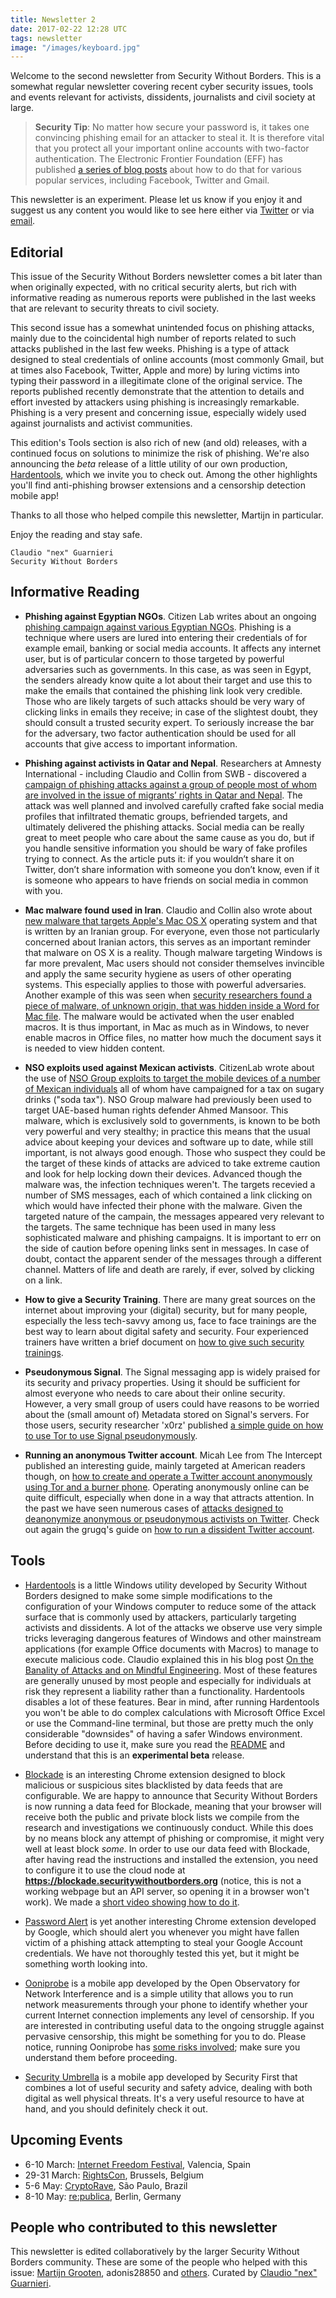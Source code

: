 ```yaml
---
title: Newsletter 2
date: 2017-02-22 12:28 UTC
tags: newsletter
image: "/images/keyboard.jpg"
---
```


Welcome to the second newsletter from Security Without Borders. This is a somewhat regular newsletter covering recent cyber security issues, tools and events relevant for activists, dissidents, journalists and civil society at large.

> **Security Tip**: No matter how secure your password is, it takes one convincing phishing email for an attacker to steal it. It is therefore vital that you protect all your important online accounts with two-factor authentication. The Electronic Frontier Foundation (EFF) has published [a series of blog posts](https://www.eff.org/deeplinks/2016/12/12-days-2fa-how-enable-two-factor-authentication-your-online-accounts) about how to do that for various popular services, including Facebook, Twitter and Gmail.

This newsletter is an experiment. Please let us know if you enjoy it and suggest us any content you would like to see here either via [Twitter](https://twitter.com/swborders) or via [email](mailto:info@securitywithoutborders.org).


## Editorial

This issue of the Security Without Borders newsletter comes a bit later than when originally expected, with no critical security alerts, but rich with informative reading as numerous reports were published in the last weeks that are relevant to security threats to civil society.

This second issue has a somewhat unintended focus on phishing attacks, mainly due to the coincidental high number of reports related to such attacks published in the last few weeks. Phishing is a type of attack designed to steal credentials of online accounts (most commonly Gmail, but at times also Facebook, Twitter, Apple and more) by luring victims into typing their password in a illegitimate clone of the original service. The reports published recently demonstrate that the attention to details and effort invested by attackers using phishing is increasingly remarkable. Phishing is a very present and concerning issue, especially widely used against journalists and activist communities.

This edition's Tools section is also rich of new (and old) releases, with a continued focus on solutions to minimize the risk of phishing. We're also announcing the _beta_ release of a little utility of our own production, [Hardentools](https://github.com/securitywithoutborders/hardentools), which we invite you to check out. Among the other highlights you'll find anti-phishing browser extensions and a censorship detection mobile app!

Thanks to all those who helped compile this newsletter, Martijn in particular.

Enjoy the reading and stay safe.

    Claudio "nex" Guarnieri
    Security Without Borders

## Informative Reading

- **Phishing against Egyptian NGOs**. Citizen Lab writes about an ongoing [phishing campaign against various Egyptian NGOs](https://citizenlab.org/2017/02/nilephish-report/). Phishing is a technique where users are lured into entering their credentials of for example email, banking or social media accounts. It affects any internet user, but is of particular concern to those targeted by powerful adversaries such as governments. In this case, as was seen in Egypt, the senders already know quite a lot about their target and use this to make the emails that contained the phishing link look very credible. Those who are likely targets of such attacks should be very wary of clicking links in emails they receive; in case of the slightest doubt, they should consult a trusted security expert. To seriously increase the bar for the adversary, two factor authentication should be used for all accounts that give access to important information.

- **Phishing against activists in Qatar and Nepal**. Researchers at Amnesty International - including Claudio and Collin from SWB - discovered a [campaign of phishing attacks against a group of people most of whom are involved in the issue of migrants’ rights in Qatar and Nepal](https://medium.com/amnesty-insights/operation-kingphish-uncovering-a-campaign-of-cyber-attacks-against-civil-society-in-qatar-and-aa40c9e08852). The attack was well planned and involved carefully crafted fake social media profiles that infiltrated thematic groups, befriended targets, and ultimately delivered the phishing attacks. Social media can be really great to meet people who care about the same cause as you do, but if you handle sensitive information you should be wary of fake profiles trying to connect. As the article puts it: if you wouldn’t share it on Twitter, don’t share information with someone you don’t know, even if it is someone who appears to have friends on social media in common with you.

- **Mac malware found used in Iran**. Claudio and Collin also wrote about [new malware that targets Apple's Mac OS X](https://iranthreats.github.io/resources/macdownloader-macos-malware/) operating system and that is written by an Iranian group. For everyone, even those not particularly concerned about Iranian actors, this serves as an important reminder that malware on OS X is a reality. Though malware targeting Windows is far more prevalent, Mac users should not consider themselves invincible and apply the same security hygiene as users of other operating systems. This especially applies to those with powerful adversaries. Another example of this was seen when [security researchers found a piece of malware, of unknown origin, that was hidden inside a Word for Mac file](https://motherboard.vice.com/en_us/article/these-hackers-cleverly-disguised-their-malware-as-a-document-about-trumps-victory). The malware would be activated when the user enabled macros. It is thus important, in Mac as much as in Windows, to never enable macros in Office files, no matter how much the document says it is needed to view hidden content.

- **NSO exploits used against Mexican activists**. CitizenLab wrote about the use of [NSO Group exploits to target the mobile devices of a number of Mexican individuals](https://citizenlab.org/2017/02/bittersweet-nso-mexico-spyware/) all of whom have campaigned for a tax on sugary drinks ("soda tax"). NSO Group malware had previously been used to target UAE-based human rights defender Ahmed Mansoor. This malware, which is exclusively sold to governments, is known to be both very powerful and very stealthy; in practice this means that the usual advice about keeping your devices and software up to date, while still important, is not always good enough. Those who suspect they could be the target of these kinds of attacks are adviced to take extreme caution and look for help locking down their devices. Advanced though the malware was, the infection techniques weren't. The targets recevied a number of SMS messages, each of which contained a link clicking on which would have infected their phone with the malware. Given the targeted nature of the campain, the messages appeared very relevant to the targets. The same technique has been used in many less sophisticated malware and phishing campaigns. It is important to err on the side of caution before opening links sent in messages. In case of doubt, contact the apparent sender of the messages through a different channel. Matters of life and death are rarely, if ever, solved by clicking on a link.

- **How to give a Security Training**. There are many great sources on the internet about improving your (digital) security, but for many people, especially the less tech-savvy among us, face to face trainings are the best way to learn about digital safety and security. Four experienced trainers have written a brief document on [how to give such security trainings](https://medium.com/@geminiimatt/how-to-give-a-digital-security-training-4c83af667d40).

- **Pseudonymous Signal**. The Signal messaging app is widely praised for its security and privacy properties. Using it should be sufficient for almost everyone who needs to care about their online security. However, a very small group of users could have reasons to be worried about the (small amount of) Metadata stored on Signal's servers. For those users, security researcher 'x0rz' published [a simple guide on how to use Tor to use Signal pseudonymously](https://blog.0day.rocks/operational-signal-d41d2c457d8d).

- **Running an anonymous Twitter account**. Micah Lee from The Intercept published an interesting guide, mainly targeted at American readers though, on [how to create and operate a Twitter account anonymously using Tor and a burner phone](https://theintercept.com/2017/02/20/how-to-run-a-rogue-government-twitter-account-with-an-anonymous-email-address-and-a-burner-phone/). Operating anonymously online can be quite difficult, especially when done in a way that attracts attention. In the past we have seen numerous cases of [attacks designed to deanonymize anonymous or pseudonymous activists on Twitter](https://bahrainwatch.org/ipspy/). Check out again the grugq's guide on [how to run a dissident Twitter account](https://medium.com/@thegrugq/twitter-activist-security-7c806bae9cb0).


## Tools

- [Hardentools](https://github.com/securitywithoutborders/hardentools) is a little Windows utility developed by Security Without Borders designed to make some simple modifications to the configuration of your Windows computer to reduce some of the attack surface that is commonly used by attackers, particularly targeting activists and dissidents. A lot of the attacks we observe use very simple tricks leveraging dangerous features of Windows and other mainstream applications (for example Office documents with Macros) to manage to execute malicious code. Claudio explained this in his blog post [On the Banality of Attacks and on Mindful Engineering](https://medium.com/@botherder/on-the-banality-of-attacks-and-on-mindful-engineering-fc0a50e5cff5). Most of these features are generally unused by most people and especially for individuals at risk they represent a liability rather than a functionality. Hardentools disables a lot of these features. Bear in mind, after running Hardentools you won't be able to do complex calculations with Microsoft Office Excel or use the Command-line terminal, but those are pretty much the only considerable "downsides" of having a safer Windows environment. Before deciding to use it, make sure you read the [README](https://github.com/securitywithoutborders/hardentools/blob/master/README.md) and understand that this is an **experimental beta** release.

- [Blockade](https://blockade.io) is an interesting Chrome extension designed to block malicious or suspicious sites blacklisted by data feeds that are configurable. We are happy to announce that Security Without Borders is now running a data feed for Blockade, meaning that your browser will receive both the public and private block lists we compile from the research and investigations we continuously conduct. While this does by no means block any attempt of phishing or compromise, it might very well at least block _some_. In order to use our data feed with Blockade, after having read the instructions and installed the extension, you need to configure it to use the cloud node at **https://blockade.securitywithoutborders.org** (notice, this is not a working webpage but an API server, so opening it in a browser won't work). We made a [short video showing how to do it](https://vimeo.com/205097462).

- [Password Alert](https://chrome.google.com/webstore/detail/password-alert/noondiphcddnnabmjcihcjfbhfklnnep?hl=en) is yet another interesting Chrome extension developed by Google, which should alert you whenever you might have fallen victim of a phishing attack attempting to steal your Google Account credentials. We have not thoroughly tested this yet, but it might be something worth looking into.

- [Ooniprobe](https://ooni.torproject.org/post/ooni-mobile-app/) is a mobile app developed by the Open Observatory for Network Interference and is a simple utility that allows you to run network measurements through your phone to identify whether your current Internet connection implements any level of censorship. If you are interested in contributing useful data to the ongoing struggle against pervasive censorship, this might be something for you to do. Please notice, running Ooniprobe has [some risks involved](https://ooni.torproject.org/about/risks/); make sure you understand them before proceeding.

- [Security Umbrella](https://secfirst.org/) is a mobile app developed by Security First that combines a lot of useful security and safety advice, dealing with both digital as well physical threats. It's a very useful resource to have at hand, and you should definitely check it out.


## Upcoming Events

- 6-10 March: [Internet Freedom Festival](https://internetfreedomfestival.org/), Valencia, Spain
- 29-31 March: [RightsCon](https://www.rightscon.org/), Brussels, Belgium
- 5-6 May: [CryptoRave](https://cryptorave.org), São Paulo, Brazil
- 8-10 May: [re:publica](https://re-publica.de), Berlin, Germany

## People who contributed to this newsletter

This newsletter is edited collaboratively by the larger Security Without Borders community. These are some of the people who helped with this issue: [Martijn Grooten](https://twitter.com/martijn_grooten), adonis28850 and [others](https://github.com/securitywithoutborders/newsletter/issues/8). Curated by [Claudio "nex" Guarnieri](https://twitter.com/botherder).

<!-----
Preferences: [LINK_PREFERENCES]  
Unsubscribe: [LINK_UNSUBSCRIBE]  
View this email in your browser: [LINK_BROWSER]-->
